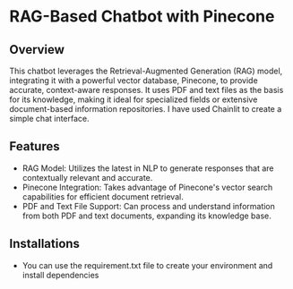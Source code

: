 # RAG-Based Chatbot with Pinecone
## Overview
This chatbot leverages the Retrieval-Augmented Generation (RAG) model, integrating it with a powerful vector database, Pinecone, to provide accurate, context-aware responses. It uses PDF and text files as the basis for its knowledge, making it ideal for specialized fields or extensive document-based information repositories. I have used Chainlit to create a simple chat interface. 

## Features
- RAG Model: Utilizes the latest in NLP to generate responses that are contextually relevant and accurate.
- Pinecone Integration: Takes advantage of Pinecone's vector search capabilities for efficient document retrieval.
- PDF and Text File Support: Can process and understand information from both PDF and text documents, expanding its knowledge base.

## Installations 
- You can use the requirement.txt file to create your environment and install dependencies 


